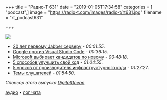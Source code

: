 +++
title = "Радио-Т 631"
date = "2019-01-05T17:34:58"
categories = [ "podcast",]
image = "https://radio-t.com/images/radio-t/rt631.jpg"
filename = "rt_podcast631"

+++

![](https://radio-t.com/images/radio-t/rt631.jpg)

- [20 лет первому Jabber серверу](https://fr.movim.eu/?blog/debacle@movim.eu/happy-birthday-xmpp-20th-anniversary-of-1st-jabber-server-IBmtu8) - *00:01:55*.
- [Google против Visual Studio Code](https://www.geekwire.com/2019/microsoft-declines-back-cmos-statement-majority-google-developers-using-visual-studio-code/) - *00:36:15*.
- [Microsoft выбирает кандидатов по новому](https://www.businessinsider.fr/us/microsoft-new-developer-interview-process-2018-12/) - *00:48:18*.
- [5 способов улучшить свой код](https://dev.to/flippedcoding/5-things-you-can-do-to-write-better-code-2i98) - *01:04:55*.
- [5 уроков от производителя инфраструктурного кода](https://blog.gruntwork.io/5-lessons-learned-from-writing-over-300-000-lines-of-infrastructure-code-36ba7fadeac1?gi=7b1222ca61c) - *01:27:27*.
- [Темы слушателей](https://radio-t.com/p/2019/01/01/prep-631/) - *01:54:50*.

*Спонсор этого выпуска [DigitalOcean](https://do.co/radiot)*


[аудио](https://cdn.radio-t.com/rt_podcast631.mp3) • [лог чата](http://chat.radio-t.com/logs/radio-t-631.html)
<audio src="https://cdn.radio-t.com/rt_podcast631.mp3" preload="none"></audio>
